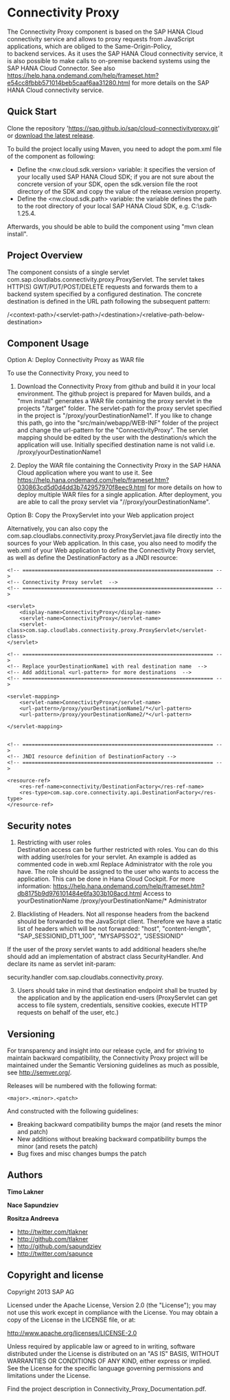 Connectivity Proxy
===================

The Connectivity Proxy component is based on the SAP HANA Cloud connectivity service and 
allows to proxy requests from JavaScript applications, which are obliged to the Same-Origin-Policy,  
to backend services. As it uses the SAP HANA Cloud connectivity service, it is also possible to make 
calls to on-premise backend systems using the SAP HANA Cloud Connector. See also 
https://help.hana.ondemand.com/help/frameset.htm?e54cc8fbbb571014beb5caaf6aa31280.html for more 
details on the SAP HANA Cloud connectivity service.

Quick Start
-----------

Clone the repository 'https://sap.github.io/sap/cloud-connectivityproxy.git' or [download the latest release](https://sap.github.io/sap/cloud-connectivityproxy/zipball/master). 

To build the project locally using Maven, you need to adopt the pom.xml file of the component as following: 
- Define the \<nw.cloud.sdk.version\> variable: it specifies the version of your locally used SAP HANA Cloud SDK; if you are not sure about the concrete version of your SDK, open the sdk.version file the root directory of the SDK and copy the value of the release.version property.
- Define the \<nw.cloud.sdk.path\> variable: the variable defines the path to the root directory of your local SAP HANA Cloud SDK, e.g. C:\sdk-1.25.4.

Afterwards, you should be able to build the component using "mvn clean install". 


Project Overview
----------------

The component consists of a single servlet com.sap.cloudlabs.connectivity.proxy.ProxyServlet. 
The servlet takes HTTP(S) GWT/PUT/POST/DELETE requests and forwards them to a backend system specified by a configured destination. 
The concrete destination is defined in the URL path following the subsequent pattern: 

  /\<context-path\>/\<servlet-path\>/\<destination\>/\<relative-path-below-destination\>


Component Usage
---------------

Option A: Deploy Connectivity Proxy as WAR file

To use the Connectivity Proxy, you need to 

1. Download the Connectivity Proxy from github and build it in your local environment. The github project is 
   prepared for Maven builds, and a "mvn install" generates a WAR file containing the proxy servlet in the projects "/target" folder. 
   The servlet-path for the proxy servlet specified in the project is "/proxy/yourDestinationName1". If you like to change this path, go into the 
   "src/main/webapp/WEB-INF" folder of the project and change the url-pattern for the "ConnectivityProxy". 
   The servlet mapping <url-pattern> should be edited by the user with the destination/s which the application will use.
   Initially specified destination name  is not valid i.e. <url-pattern>/proxy/yourDestinationName1</url-pattern>

2. Deploy the WAR file containing the Connectivity Proxy in the SAP HANA Cloud application where you want to use it. 
   See https://help.hana.ondemand.com/help/frameset.htm?030863cd5d0d4dd3b742957970f8eec9.html for more details on how to 
   deploy multiple WAR files for a single application. After deployment, you are able to call the proxy servlet 
   via "/<application-name>/proxy/yourDestinationName".
  
Option B: Copy the ProxyServlet into your Web application project
  
Alternatively, you can also copy the com.sap.cloudlabs.connectivity.proxy.ProxyServlet.java file directly into the sources fo your Web 
application. In this case, you also need to modify the web.xml of your Web application to define the Connectivity Proxy servlet, as well as 
define the DestinationFactory as a JNDI resource: 

	<!-- ============================================================== -->
	<!-- Connectivity Proxy servlet  -->
	<!-- ============================================================== -->

	<servlet>
		<display-name>ConnectivityProxy</display-name>
		<servlet-name>ConnectivityProxy</servlet-name>
		<servlet-class>com.sap.cloudlabs.connectivity.proxy.ProxyServlet</servlet-class>
	</servlet>
	
	<!-- ============================================================== -->
	<!-- Replace yourDestinationName1 with real destination name  -->
	<!-- Add additional <url-pattern> for more destinations  -->
	<!-- ============================================================== -->
	
	<servlet-mapping>
		<servlet-name>ConnectivityProxy</servlet-name>
		<url-pattern>/proxy/yourDestinationName1/*</url-pattern>
		<url-pattern>/proxy/yourDestinationName2/*</url-pattern>

	</servlet-mapping>
		

	<!-- ============================================================== -->
	<!-- JNDI resource definition of DestinationFactory -->
	<!-- ============================================================== -->

	<resource-ref>
		<res-ref-name>connectivity/DestinationFactory</res-ref-name>
		<res-type>com.sap.core.connectivity.api.DestinationFactory</res-type>
	</resource-ref>

Security notes
--------------

1. Restricting with user roles	
Destination access can be further restricted with roles. You can do this with adding user/roles for your servlet. An example is added as commented code in web.xml
Replace Administrator with the role you have. The role should be assigned to the user who wants to access the application. This can be done in Hana Cloud Cockpit.
For more information: https://help.hana.ondemand.com/help/frameset.htm?db8175b9d976101484e6fa303b108acd.html
     <security-constraint>
    		<web-resource-collection>
	        	<web-resource-name>
					Access to yourDestinationName
				</web-resource-name>
	    		<url-pattern>
		    		/proxy/yourDestinationName/*
				</url-pattern>
    		</web-resource-collection>
	    	<auth-constraint>
	        	<role-name>Administrator</role-name>
    		</auth-constraint>
	</security-constraint>
	
2. Blacklisting of Headers.
Not all response headers from the backend should be forwarded to the JavaScript client. Therefore we have a static list of headers which will be not forwarded:
"host", "content-length", "SAP_SESSIONID_DT1_100", "MYSAPSSO2", "JSESSIONID"

If the user of the proxy servlet wants to add additional headers she/he should add an implementation of abstract class SecurityHandler.
And declare its name as servlet init-param:

<init-param>
            <param-name>security.handler</param-name>
            <param-value>com.sap.cloudlabs.connectivity.proxy.<MySecurityHandler></param-value>
</init-param>

3. Users should take in mind that destination endpoint shall be trusted by the application and by the application end-users 
(ProxyServlet can get access to file system, credentials, sensitive cookies, execute HTTP requests on behalf of the user, etc.)	


Versioning 
----------

For transparency and insight into our release cycle, and for striving to maintain backward compatibility, the Connectivity Proxy 
project will be maintained under the Semantic Versioning guidelines as much as possible, see http://semver.org/.

Releases will be numbered with the following format:

`<major>.<minor>.<patch>`

And constructed with the following guidelines:

* Breaking backward compatibility bumps the major (and resets the minor and patch)
* New additions without breaking backward compatibility bumps the minor (and resets the patch)
* Bug fixes and misc changes bumps the patch

 
Authors
-------

**Timo Lakner**

**Nace Sapundziev**

**Rositza Andreeva**

+ http://twitter.com/tlakner
+ http://github.com/tlakner
+ http://github.com/sapundziev
+ http://twitter.com/sapunce


Copyright and license
---------------------

Copyright 2013 SAP AG

Licensed under the Apache License, Version 2.0 (the "License");
you may not use this work except in compliance with the License.
You may obtain a copy of the License in the LICENSE file, or at:

   http://www.apache.org/licenses/LICENSE-2.0

Unless required by applicable law or agreed to in writing, software
distributed under the License is distributed on an "AS IS" BASIS,
WITHOUT WARRANTIES OR CONDITIONS OF ANY KIND, either express or implied.
See the License for the specific language governing permissions and
limitations under the License.

Find the project description in Connectivity_Proxy_Documentation.pdf.
